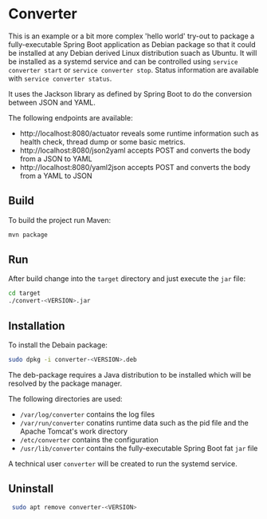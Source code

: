 # Converter

This is an example or a bit more complex 'hello world' try-out to package a fully-executable Spring Boot application as Debian package so that it could be installed at any Debian derived Linux distribution suach as Ubuntu.
It will be installed as a systemd service and can be controlled using `service converter start` or `service converter stop`. Status information are available with `service converter status`.

It uses the Jackson library as defined by Spring Boot to do the conversion between JSON and YAML.

The following endpoints are available:
* http://localhost:8080/actuator reveals some runtime information such as health check, thread dump or some basic metrics.
* http://localhost:8080/json2yaml accepts POST and converts the body from a JSON to YAML
* http://localhost:8080/yaml2json accepts POST and converts the body from a YAML to JSON


## Build
To build the project run Maven:

```bash
mvn package
```

## Run
After build change into the `target` directory and just execute the `jar` file:

```bash
cd target
./convert-<VERSION>.jar
```

## Installation

To install the Debain package:
```bash
sudo dpkg -i converter-<VERSION>.deb
```

The deb-package requires a Java distribution to be installed which will be resolved by the package manager.

The following directories are used:
* `/var/log/converter` contains the log files
* `/var/run/converter` conatins runtime data such as the pid file and the Apache Tomcat's work directory
* `/etc/converter` contains the configuration
* `/usr/lib/converter` contains the fully-executable Spring Boot fat `jar` file

A technical user `converter` will be created to run the systemd service.

## Uninstall
```bash
 sudo apt remove converter-<VERSION>
```